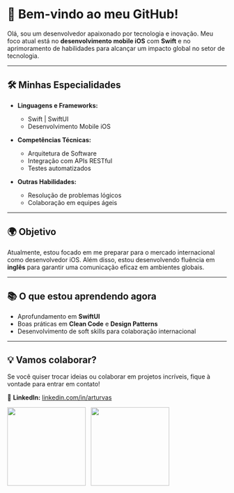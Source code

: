 # 🌟 Bem-vindo ao meu GitHub!  

Olá, sou um desenvolvedor apaixonado por tecnologia e inovação. Meu foco atual está no **desenvolvimento mobile iOS** com **Swift** e no aprimoramento de habilidades para alcançar um impacto global no setor de tecnologia.  

---

## 🛠️ Minhas Especialidades  
- **Linguagens e Frameworks:**  
  - Swift | SwiftUI  
  - Desenvolvimento Mobile iOS  

- **Competências Técnicas:**  
  - Arquitetura de Software  
  - Integração com APIs RESTful  
  - Testes automatizados  

- **Outras Habilidades:**  
  - Resolução de problemas lógicos  
  - Colaboração em equipes ágeis  

---

## 🌍 Objetivo  
Atualmente, estou focado em me preparar para o mercado internacional como desenvolvedor iOS. Além disso, estou desenvolvendo fluência em **inglês** para garantir uma comunicação eficaz em ambientes globais.  

---

## 📚 O que estou aprendendo agora  
- Aprofundamento em **SwiftUI**
- Boas práticas em **Clean Code** e **Design Patterns**  
- Desenvolvimento de soft skills para colaboração internacional  

---

## 💡 Vamos colaborar?  
Se você quiser trocar ideias ou colaborar em projetos incríveis, fique à vontade para entrar em contato!  

💼 **LinkedIn:** [linkedin.com/in/arturvas](#)  

<div>
<img height="180em" src="https://github-readme-stats.vercel.app/api?username=arturvas&custom_title=Artur%20Vasconcelos%20GitHub%20Stats&show_icons=true&hide=stars&theme=transparent&bg_color=2ea0431a&ring_color=39d353&border_color=2ea04366&text_color=2f81f7&icon_color=39d353&title_color=2f81f7" />
&nbsp;
<img height="180em" src="https://github-readme-stats.vercel.app/api/top-langs/?username=arturvas&show_icons=true&theme=transparent&layout=compact&bg_color=2ea0431a&border_color=2ea04366&text_color=2f81f7&icon_color=238636&title_color=2f81f7" />  
</div>
